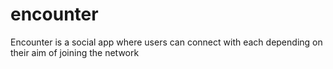 # encounter
Encounter is a social app where users can connect with each depending on their aim of joining the network
